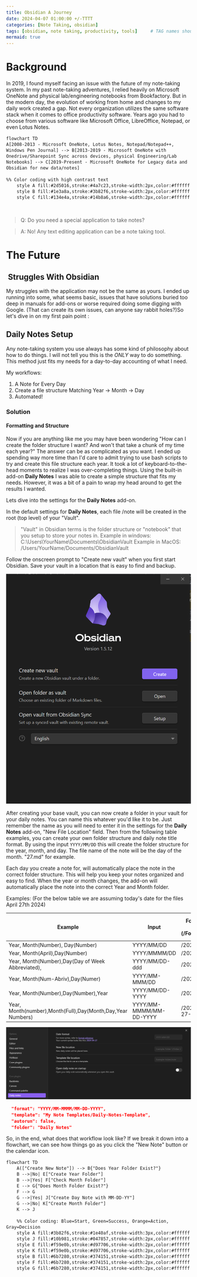 ```yaml
---
title: Obsidian A Journey
date: 2024-04-07 01:00:00 +/-TTTT
categories: [Note Taking, obsidian]
tags: [obsidian, note taking, productivity, tools]     # TAG names should always b lowercase
mermaid: true
---
```




# Background
In 2019, I found myself facing an issue with the future of my note-taking system. In my past note-taking adventures, I relied heavily on Microsoft OneNote and physical lab/engineering notebooks from Bookfactory. But in the modern day, the evolution of working from home and changes to my daily work created a gap. Not every organization utilizes the same software stack when it comes to office productivity software. Years ago you had to choose from various software like Microsoft Office, LibreOffice, Notepad, or even Lotus Notes.

```mermaid
flowchart TD
A[2008-2013 - Microsoft OneNote, Lotus Notes, Notepad/Notepad++, Windows Pen Journal] --> B[2013-2019 - Microsoft OneNote with Onedrive/Sharepoint Sync across devices, physical Engineering/Lab Notebooks] --> C[2019-Present - Microsoft OneNote for Legacy data and Obsidian for new data/notes]

%% Color coding with high contrast text
    style A fill:#2d5016,stroke:#4a7c23,stroke-width:2px,color:#ffffff
    style B fill:#1e3a8a,stroke:#3b82f6,stroke-width:2px,color:#ffffff
    style C fill:#134e4a,stroke:#14b8a6,stroke-width:2px,color:#ffffff
    


```




> Q: Do you need a special application to take notes? 

> A: No! Any text editing application can be a note taking tool. 



  
# The Future

##  Struggles With Obsidian

My struggles with the application may not be the same as yours. I ended up running into some, what seems basic, issues that have solutions buried too deep in manuals for add-ons or worse required doing some digging with Google. (That can create its own issues, can anyone say rabbit holes?)So let's dive in on my first pain point : 

## Daily Notes Setup
Any note-taking system you use always has some kind of philosophy about how to do things. I will not tell you this is the *ONLY* way to do something. This method just fits my needs for a day-to-day accounting of what I need. 

My workflows: 

1. A Note for Every Day
2. Create a file structure Matching Year -> Month -> Day
3. Automated!

### Solution

#### Formatting and Structure

Now if you are anything like me you may have been wondering "How can I create the folder structure I want? And won't that take a chunk of my time each year?"  The answer can be as complicated as you want. I ended up spending way more time than I'd care to admit trying to use bash scripts to try and create this file structure each year. It took a lot of keyboard-to-the-head moments to realize I was over-completing things. Using the built-in add-on **Daily Notes** I was able to create a simple structure that fits my needs. However, it was a bit of a pain to wrap my head around to get the results I wanted. 

Lets dive into the settings for the **Daily Notes** add-on. 


In the default settings for **Daily Notes**, each file /note will be created in the root (top level) of your "Vault". 
> "Vault" in Obsidian terms is the folder structure or "notebook" that you setup to store your notes in. 
> Example in windows: C:\Users\YourName\Documents\ObsidianVault
> Example in MacOS: /Users/YourName/Documents/ObsidianVault

Follow the onscreen prompt to "Create new vault" when you first start Obsidian. Save your vault in a location that is easy to find and backup.

![Obsidian Create Vault](/images/2024-04-27-ONew.png)

After creating your base vault, you can now create a folder in your vault for your daily notes. You can name this whatever you'd like it to be. Just remember the name as you will need to enter it in the settings for the **Daily Notes** add-on, "New File Location" field. Then from the following table examples, you can create your own folder structure and daily note title format. By using the input `YYYY/MM/DD` this will create the folder structure for the year, month, and day. The file name of the note will be the day of the month. "27.md" for example.

Each day you create a note for, will automatically place the note in the correct folder structure. This will help you keep your notes organized and easy to find. When the year or month changes, the add-on will automatically place the note into the correct Year and Month folder. 

Examples: (For the below table we are assuming today's date for the files April 27th 2024)

| Example                                                     | Input                   | Folder Structure Result<br>(/Folder/Folder/File) | Resulting Note Title<br>(File.md) |
| ----------------------------------------------------------- | ----------------------- | ------------------------------------------------ | --------------------------------- |
| Year, Month(Number), Day(Number)                            | YYYY/MM/DD              | /2024/ 04/27                                     | 27                                |
| Year, Month(April),Day(Number)                              | YYYY/MMMM/DD            | /2024/April/27                                   | 27                                |
| Year, Month(Number),Day(Day of Week Abbreviated),           | YYYY/MM/DD-ddd          | /2024/04/27-Sat                                  | 27-Sat                            |
| Year, Month(Num-Abriv),Day(Numer)                           | YYYY/MM-MMM/DD          | /2024/04-Apr/27                                  | 27                                |
| Year, Month(Number),Day(Number),Year                        | YYYY/MM/DD-YYYY         | /2024/04/27-2024                                 | 27-2024                           |
| Year, Month(number),Month(Full),Day(Month,Day,Year Numbers) | YYYY/MM-MMMM/MM-DD-YYYY | /2024/04-April/04-27-2024                        | 04-27-2024                        |



![Daily Notes Settings pane](/images/2024-04-27-ODNSettings.png)

```json
  "format": "YYYY/MM-MMMM/MM-DD-YYYY",
  "template": "My Note Templates/Daily-Notes-Template",
  "autorun": false,
  "folder": "Daily Notes"
```

So, in the end, what does that workflow look like? If we break it down into a flowchart, we can see how things go as you click the "New Note" button or the calendar icon. 

```mermaid
flowchart TD
    A(["Create New Note"]) --> B{"Does Year Folder Exist?"}
    B -->|No| E["Create Year Folder"]
    B -->|Yes| F["Check Month Folder"]
    E --> G{"Does Month Folder Exist?"}
    F --> G
    G -->|Yes| J["Create Day Note with MM-DD-YY"]
    G -->|No| K["Create Month Folder"]
    K --> J
    
    %% Color coding: Blue=Start, Green=Success, Orange=Action, Gray=Decision
    style A fill:#3b82f6,stroke:#1e40af,stroke-width:3px,color:#ffffff
    style J fill:#10b981,stroke:#047857,stroke-width:2px,color:#ffffff
    style E fill:#f59e0b,stroke:#d97706,stroke-width:2px,color:#ffffff
    style K fill:#f59e0b,stroke:#d97706,stroke-width:2px,color:#ffffff
    style B fill:#6b7280,stroke:#374151,stroke-width:2px,color:#ffffff
    style F fill:#6b7280,stroke:#374151,stroke-width:2px,color:#ffffff
    style G fill:#6b7280,stroke:#374151,stroke-width:2px,color:#ffffff
```
